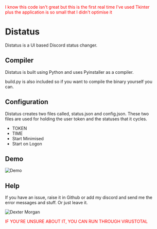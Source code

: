<span style="color: red;">I know this code isn't great but this is the first real time I've used Tkinter plus the application is so small that I didn't optimise it</span>

# Distatus
Distatus is a UI based Discord status changer.

## Compiler
Distatus is built using Python and uses Pyinstaller as a compiler.

build.py is also included so if you want to compile the binary yourself you can.

## Configuration
Distatus creates two files called, status.json and config.json. These two files are used for holding the user token and the statuses that it cycles.

- TOKEN
- TIME
- Start Minimised
- Start on Logon

## Demo
![Demo](https://media0.giphy.com/media/v1.Y2lkPTc5MGI3NjExejMzamVqMm9oMHRpaGN4YjRlamw3bXQ0bmdrZmxsb2tqc3N1dWZodSZlcD12MV9pbnRlcm5hbF9naWZfYnlfaWQmY3Q9Zw/spVYCv878KaJq10zfb/giphy.gif)

## Help
If you have an issue, raise it in Github or add my discord and send me the error messages and stuff. Or just leave it.

![Dexter Morgan](https://media1.tenor.com/m/gAu4_gOJppUAAAAC/shrug-idk.gif)

<span style="color: red;">IF YOU'RE UNSURE ABOUT IT, YOU CAN RUN THROUGH VIRUSTOTAL</span>
